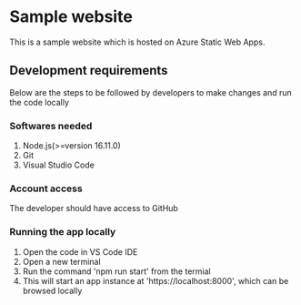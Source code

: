 # Sample website

This is a sample website which is hosted on Azure Static Web Apps.

## Development requirements
Below are the steps to be followed by developers to make changes and run the code locally

### Softwares needed
1. Node.js(>=version 16.11.0)
2. Git
3. Visual Studio Code

### Account access
The developer should have access to GitHub

### Running the app locally
1. Open the code in VS Code IDE
2. Open a new terminal
3. Run the command 'npm run start' from the termial
4. This will start an app instance at 'https://localhost:8000', which can be browsed locally
